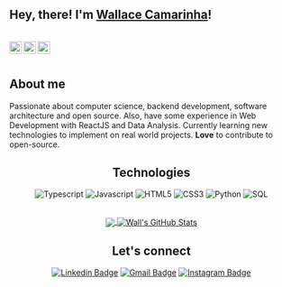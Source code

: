 ## Hey, there! I'm <a href="https://www.linkedin.com/in/wallace-camarinha/">Wallace Camarinha</a>!

<br/>

<div align="center">
<a href="https://www.linkedin.com/in/wallace-camarinha/">
  <img align="left" alt="Wall's Linkdein" width="22px" src="https://cdn.jsdelivr.net/npm/simple-icons@v3/icons/linkedin.svg"/>
</a> 
<a href="https://github.com/wallace-camarinha"> 
  <img align="left" alt="Wall's Github" width="22px" src="https://cdn.jsdelivr.net/npm/simple-icons@v3/icons/github.svg" />
</a> 
<a href="https://www.instagram.com/wallbsp/">
  <img align="left" alt="Wall's Instagram" width="22px" src="https://cdn.jsdelivr.net/npm/simple-icons@v3/icons/instagram.svg" />
</a> 
</div>

<br/>
<br/>

## About me
  Passionate about computer science, backend development, software architecture and open source. Also, have some experience in Web Development with ReactJS and Data Analysis. Currently learning new technologies to implement on real world projects. **Love** to contribute to open-source.

<div align="center">

## Technologies

![Typescript](https://img.shields.io/badge/-Typescript-000000?style=flat&logo=typescript)
![Javascript](https://img.shields.io/badge/-Javascript-000000?style=flat&logo=javascript)
![HTML5](https://img.shields.io/badge/-HTML5-000000?style=flat&logo=html5)
![CSS3](https://img.shields.io/badge/-CSS-000000?style=flat&logo=css3)
![Python](https://img.shields.io/badge/-Python-000000?style=flat&logo=python)
![SQL](https://img.shields.io/badge/-SQL-000000?style=flat&logo=mysql)

</div>

<br>

<div align="center">
  <a href="https://github.com/wallace-camarinha">
    <img align="center" src="https://github-readme-stats.vercel.app/api/top-langs/?username=wallace-camarinha&theme=radical"/>
  </a>
  <a href="https://github.com/wallace-camarinha">
    <img align="center" src="https://github-readme-stats.vercel.app/api?username=wallace-camarinha&&show_icons=true&theme=radical&line_height=27&v=5" alt="Wall's GitHub Stats" />
  </a>
</div>

<div align="center">

##  Let's connect
[![Linkedin Badge](https://img.shields.io/badge/-Wall-blue?style=flat-square&logo=Linkedin&logoColor=white&link=https://www.linkedin.com/in/wallace-camarinha/)](https://www.linkedin.com/in/wallace-camarinha/) [![Gmail Badge](https://img.shields.io/badge/-wallace.camarinha@gmail.com-c14438?style=flat-square&logo=Gmail&logoColor=white&link=mailto:wallace.camarinha@gmail.com)](mailto:wallace.camarinha@gmail.com) [![Instagram Badge](https://img.shields.io/badge/-@Wall-e4405f?style=flat-square&labelColor=f94877&logo=instagram&logoColor=white&link=https://www.instagram.com/wallbsp/)](https://www.instagram.com/wallbsp/)

</div>